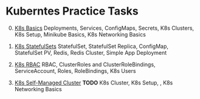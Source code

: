 # Kuberntes Practice Tasks

0. [K8s Basics](./1.Basics/)
Deployments, Services, ConfigMaps, Secrets, K8s Clusters, K8s Setup, Minikube Basics, K8s Networking Basics


1. [K8s StatefulSets](./2.Stateful-Sets/)
StatefulSet, StatefulSet Replica, ConfigMap, StatefulSet PV, Redis, Redis Cluster, Simple App Deployment

2. [K8s RBAC](./3.RBAC/)
RBAC, ClusterRoles and ClusterRoleBindings, ServiceAccount, Roles, RoleBindings, K8s Users 

3. [K8s Self-Managed Cluster](./4.self-managed-cluster/) **TODO**
K8s Cluster, K8s Setup, , K8s Networking Basics

